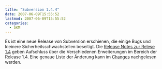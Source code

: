 ```yaml
---
title: "Subversion 1.4.4"
date: 2007-06-09T15:55:52
lastmod: 2007-06-09T15:55:52
categories:
  - SKM
---
```

Es ist eine neue Release von Subversion erschienen, die einige Bugs und kleinere Sicherheitsschwachstellen beseitigt. Die <a href="http://subversion.tigris.org/svn_1.4_releasenotes.html" title="Release Notes 1.4.">Release Notes zur Relese 1.4</a> geben Aufschluss über die Verschiedenen Erweiterungen im Bereich der Release 1.4. 
Eine genaue Liste der Änderung kann im <a href="http://svn.collab.net/repos/svn/tags/1.4.4/CHANGES">Changes</a> nachgelesen werden.
